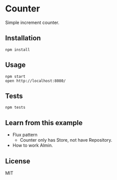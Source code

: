 # Counter

Simple increment counter.

## Installation

    npm install

## Usage

    npm start
    open http://localhost:8080/

## Tests

    npm tests

## Learn from this example

- Flux pattern
    - Counter only has Store, not have Repository.
- How to work Almin.

## License

MIT